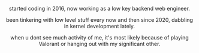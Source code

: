 <div align="center">

  started coding in 2016, now working as a low key backend web engineer.
  
  been tinkering with low level stuff every now and then since 2020, dabbling in kernel development lately.

  when u dont see much activity of me, it's most likely because of playing Valorant or hanging out with my significant other.
  
</div>
